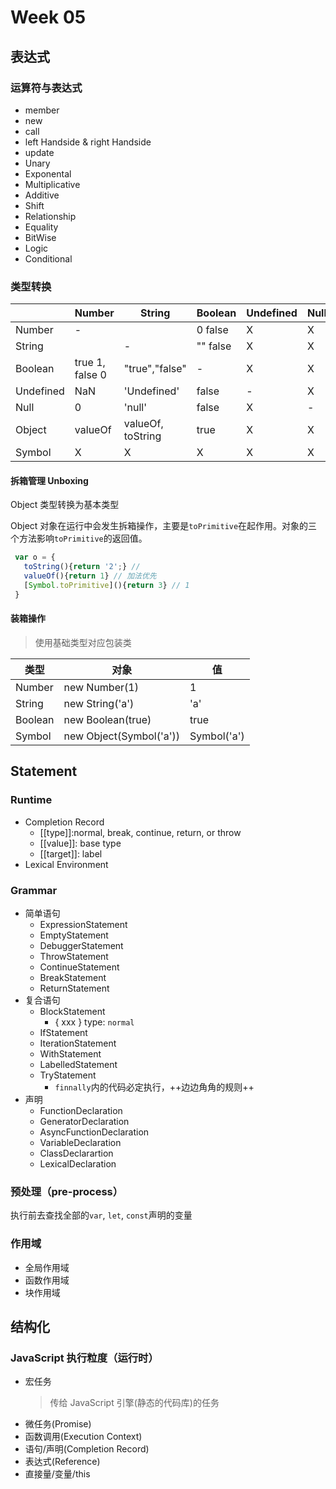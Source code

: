 # Week 05

## 表达式

### 运算符与表达式

-   member
-   new
-   call
-   left Handside & right Handside
-   update
-   Unary
-   Exponental
-   Multiplicative
-   Additive
-   Shift
-   Relationship
-   Equality
-   BitWise
-   Logic
-   Conditional

### 类型转换

|           | Number          | String            | Boolean  | Undefined | Null | Object | Symbol |
| --------- | --------------- | ----------------- | -------- | --------- | ---- | ------ | ------ |
| Number    | -               |                   | 0 false  | Χ         | Χ    | Boxing | Χ      |
| String    |                 | -                 | "" false | Χ         | Χ    | Boxing | Χ      |
| Boolean   | true 1, false 0 | "true","false"    | -        | Χ         | Χ    | boxing | Χ      |
| Undefined | NaN             | 'Undefined'       | false    | -         | Χ    | Χ      | Χ      |
| Null      | 0               | 'null'            | false    | Χ         | -    | Χ      | Χ      |
| Object    | valueOf         | valueOf, toString | true     | Χ         | Χ    | -      | Χ      |
| Symbol    | Χ               | Χ                 | Χ        | Χ         | Χ    | Boxing | -      |

#### 拆箱管理 Unboxing

Object 类型转换为基本类型

Object 对象在运行中会发生拆箱操作，主要是`toPrimitive`在起作用。对象的三个方法影响`toPrimitive`的返回值。

```js
 var o = {
   toString(){return '2';} //
   valueOf(){return 1} // 加法优先
   [Symbol.toPrimitive](){return 3} // 1
 }
```

#### 装箱操作

> 使用基础类型对应包装类

| 类型    | 对象                    | 值          |
| ------- | ----------------------- | ----------- |
| Number  | new Number(1)           | 1           |
| String  | new String('a')         | 'a'         |
| Boolean | new Boolean(true)       | true        |
| Symbol  | new Object(Symbol('a')) | Symbol('a') |

## Statement

### Runtime

-   Completion Record
    -   [[type]]:normal, break, continue, return, or throw
    -   [[value]]: base type
    -   [[target]]: label
-   Lexical Environment

### Grammar

-   简单语句
    -   ExpressionStatement
    -   EmptyStatement
    -   DebuggerStatement
    -   ThrowStatement
    -   ContinueStatement
    -   BreakStatement
    -   ReturnStatement
-   复合语句
    -   BlockStatement
        -   { xxx } type: `normal`
    -   IfStatement
    -   IterationStatement
    -   WithStatement
    -   LabelledStatement
    -   TryStatement
        -   `finnally`内的代码必定执行，++边边角角的规则++
-   声明
    -   FunctionDeclaration
    -   GeneratorDeclaration
    -   AsyncFunctionDeclaration
    -   VariableDeclaration
    -   ClassDeclarartion
    -   LexicalDeclaration

### 预处理（pre-process）

执行前去查找全部的`var`, `let`, `const`声明的变量

### 作用域

-   全局作用域
-   函数作用域
-   块作用域

## 结构化

### JavaScript 执行粒度（运行时）

-   宏任务
    > 传给 JavaScript 引擎(静态的代码库)的任务
-   微任务(Promise)
-   函数调用(Execution Context)
-   语句/声明(Completion Record)
-   表达式(Reference)
-   直接量/变量/this
